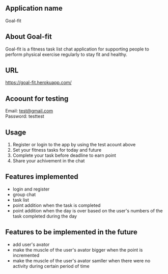 ## Application name
Goal-fit
## About Goal-fit
Goal-fit is a fitness task list chat application for supporting people to perform physical exercise regularly to stay fit and healthy. 
## URL
https://goal-fit.herokuapp.com/
## Acoount for testing
Email: test@gmail.com \
Password: testtest
## Usage
1. Register or login to the app by using the test acount above
2. Set your fitness tasks for today and future
3. Complete your task before deadline to earn point
4. Share your achivement in the chat
## Features implemented
- login and register
- group chat 
- task list 
- point addition when the task is completed
- point addition when the day is over based on the user's numbers of the task completed during the day 
## Features to be implemented in the future
- add user's avator 
- make the muscle of the user's avator bigger when the point is incremented
- make the muscle of the user's avator samller when there were no activity during certain period of time
<!-- ## Database design -->

<!-- ## Installation -->